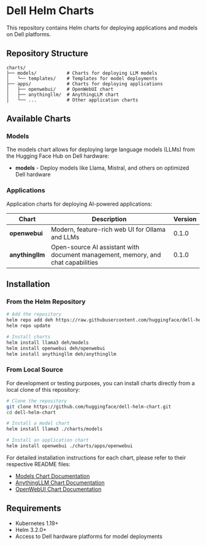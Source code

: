 # Dell Helm Charts

This repository contains Helm charts for deploying applications and models on Dell platforms.

## Repository Structure

```
charts/
├── models/           # Charts for deploying LLM models
│   └── templates/    # Templates for model deployments
├── apps/             # Charts for deploying applications
│   ├── openwebui/    # OpenWebUI chart
│   ├── anythingllm/  # AnythingLLM chart
│   └── ...           # Other application charts
```

## Available Charts

### Models

The models chart allows for deploying large language models (LLMs) from the Hugging Face Hub on Dell hardware:

- **models** - Deploy models like Llama, Mistral, and others on optimized Dell hardware

### Applications

Application charts for deploying AI-powered applications:

| Chart | Description | Version |
|-------|-------------|---------|
| **openwebui** | Modern, feature-rich web UI for Ollama and LLMs | 0.1.0 |
| **anythingllm** | Open-source AI assistant with document management, memory, and chat capabilities | 0.1.0 |

## Installation

### From the Helm Repository

```bash
# Add the repository
helm repo add deh https://raw.githubusercontent.com/huggingface/dell-helm-chart/main/repo
helm repo update

# Install charts
helm install llama3 deh/models
helm install openwebui deh/openwebui
helm install anythingllm deh/anythingllm
```

### From Local Source

For development or testing purposes, you can install charts directly from a local clone of this repository:

```bash
# Clone the repository
git clone https://github.com/huggingface/dell-helm-chart.git
cd dell-helm-chart

# Install a model chart
helm install llama3 ./charts/models

# Install an application chart
helm install openwebui ./charts/apps/openwebui
```

For detailed installation instructions for each chart, please refer to their respective README files:

- [Models Chart Documentation](./models/README.md)
- [AnythingLLM Chart Documentation](./apps/anythingllm/README.md)
- [OpenWebUI Chart Documentation](./apps/openwebui/README.md)

## Requirements

- Kubernetes 1.19+
- Helm 3.2.0+
- Access to Dell hardware platforms for model deployments 